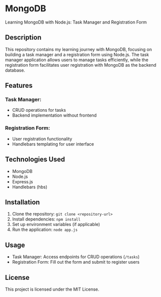 # MongoDB
Learning MongoDB with Node.js: Task Manager and Registration Form

## Description
This repository contains my learning journey with MongoDB, focusing on building a task manager and a registration form using Node.js. The task manager application allows users to manage tasks efficiently, while the registration form facilitates user registration with MongoDB as the backend database.

## Features
### Task Manager:
- CRUD operations for tasks
- Backend implementation without frontend

### Registration Form:
- User registration functionality
- Handlebars templating for user interface

## Technologies Used
- MongoDB
- Node.js
- Express.js
- Handlebars (hbs)

## Installation
1. Clone the repository: `git clone <repository-url>`
2. Install dependencies: `npm install`
3. Set up environment variables (if applicable)
4. Run the application: `node app.js`

## Usage
- Task Manager: Access endpoints for CRUD operations (`/tasks`)
- Registration Form: Fill out the form and submit to register users


## License
This project is licensed under the MIT License.
